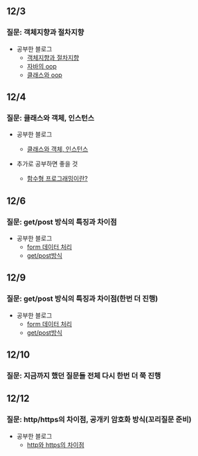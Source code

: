 ## 12/3 

### 질문: 객체지향과 절차지향

- 공부한 블로그
  - [객체지향과 절차지향](https://hack-cracker.tistory.com/113)
  - [자바의 oop](https://zehye.github.io/java/2019/08/18/11java_oop/)
  - [클래스와 oop](https://wayhome25.github.io/python/2017/02/26/py-15-class-oop/)


## 12/4

### 질문: 클래스와 객체, 인스턴스

- 공부한 블로그
  - [클래스와 객체, 인스턴스](https://zehye.github.io/python/2019/11/15/11python_class_object_instance/)

- 추가로 공부하면 좋을 것
  - [함수형 프로그래밍이란?](https://madplay.github.io/post/functional-programming-object-oriented-programming)


## 12/6

### 질문: get/post 방식의 특징과 차이점

- 공부한 블로그
  - [form 데이터 처리](https://zehye.github.io/jsp&servlet/2019/09/22/11java_formdata/)
  - [get/post방식](https://mangkyu.tistory.com/17)
  

## 12/9

### 질문: get/post 방식의 특징과 차이점(한번 더 진행)

- 공부한 블로그
  - [form 데이터 처리](https://zehye.github.io/jsp&servlet/2019/09/22/11java_formdata/)
  - [get/post방식](https://mangkyu.tistory.com/17)
  
## 12/10

### 질문: 지금까지 했던 질문들 전체 다시 한번 더 쭉 진행
  
  
## 12/12

### 질문: http/https의 차이점, 공개키 암호화 방식(꼬리질문 준비)

- 공부한 블로그
  - [http와 https의 차이점](https://jeong-pro.tistory.com/89)
